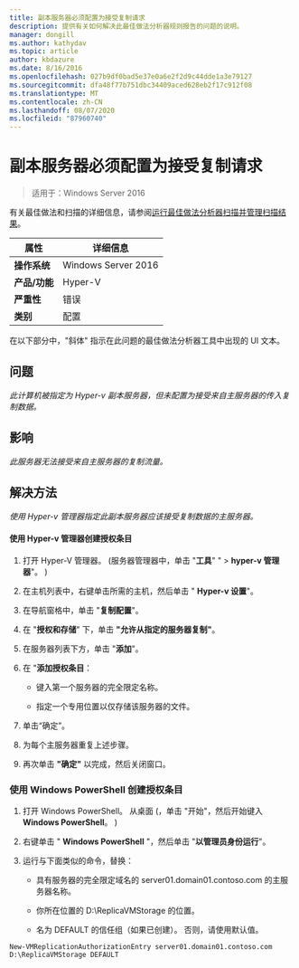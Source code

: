```yaml
---
title: 副本服务器必须配置为接受复制请求
description: 提供有关如何解决此最佳做法分析器规则报告的问题的说明。
manager: dongill
ms.author: kathydav
ms.topic: article
author: kbdazure
ms.date: 8/16/2016
ms.openlocfilehash: 027b9df0bad5e37e0a6e2f2d9c44dde1a3e79127
ms.sourcegitcommit: dfa48f77b751dbc34409aced628eb2f17c912f08
ms.translationtype: MT
ms.contentlocale: zh-CN
ms.lasthandoff: 08/07/2020
ms.locfileid: "87960740"
---
```

# <a name="a-replica-server-must-be-configured-to-accept-replication-requests"></a>副本服务器必须配置为接受复制请求

>适用于：Windows Server 2016

有关最佳做法和扫描的详细信息，请参阅[运行最佳做法分析器扫描并管理扫描结果](https://go.microsoft.com/fwlink/p/?LinkID=223177)。

|属性|详细信息|
|-|-|
|**操作系统**|Windows Server 2016|
|**产品/功能**|Hyper-V|
|**严重性**|错误|
|**类别**|配置|

在以下部分中，"斜体" 指示在此问题的最佳做法分析器工具中出现的 UI 文本。

## <a name="issue"></a>问题
*此计算机被指定为 Hyper-v 副本服务器，但未配置为接受来自主服务器的传入复制数据。*

## <a name="impact"></a>影响
*此服务器无法接受来自主服务器的复制流量。*

## <a name="resolution"></a>解决方法
*使用 Hyper-v 管理器指定此副本服务器应该接受复制数据的主服务器。*

#### <a name="create-authorization-entries-using-hyper-v-manager"></a>使用 Hyper-v 管理器创建授权条目

1.  打开 Hyper-V 管理器。  (服务器管理器中，单击 "**工具**" "  >  **hyper-v 管理器**"。 ) 

2.  在主机列表中，右键单击所需的主机，然后单击 " **Hyper-v 设置**"。

3.  在导航窗格中，单击 "**复制配置**"。

4.  在 "**授权和存储**" 下，单击 **"允许从指定的服务器复制"**。

5.  在服务器列表下方，单击 "**添加**"。

6.  在 "**添加授权条目**：

    -   键入第一个服务器的完全限定名称。

    -   指定一个专用位置以仅存储该服务器的文件。

7.  单击“确定”。

8.  为每个主服务器重复上述步骤。

9. 再次单击 **"确定"** 以完成，然后关闭窗口。

### <a name="create-authorization-entries-using-windows-powershell"></a>使用 Windows PowerShell 创建授权条目

1.  打开 Windows PowerShell。 从桌面 (，单击 "开始"，然后开始键入**Windows PowerShell**。 ) 

2.  右键单击 " **Windows PowerShell** "，然后单击 "**以管理员身份运行**"。

3.  运行与下面类似的命令，替换：

    -   具有服务器的完全限定域名的 server01.domain01.contoso.com 的主服务器名称。

    -   你所在位置的 D:\ReplicaVMStorage 的位置。

    -   名为 DEFAULT 的信任组（如果已创建）。 否则，请使用默认值。

```
New-VMReplicationAuthorizationEntry server01.domain01.contoso.com D:\ReplicaVMStorage DEFAULT
```



